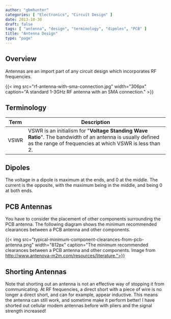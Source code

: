 ```yaml
---
author: "gbmhunter"
categories: [ "Electronics", "Circuit Design" ]
date: 2013-10-30
draft: false
tags: [ "antenna", "design", "terminology", "dipoles", "PCB" ]
title: "Antenna Design"
type: "page"
---
```


## Overview

Antennas are an import part of any circuit design which incorporates RF frequencies.

{{< img src="rf-antenna-with-sma-connection.jpg" width="306px" caption="A standard 1-3GHz RF antenna with an SMA connection." >}}

## Terminology

| Term        | Description      |
| ----------- | ---------------- |
| VSWR        | VSWR is an initialism for "**Voltage Standing Wave Ratio**". The bandwidth of an antenna is usually defined as the range of frequencies at which VSWR is less than 2. |

## Dipoles

The voltage in a dipole is maximum at the ends, and 0 at the middle. The current is the opposite, with the maximum being in the middle, and being 0 at both ends.

## PCB Antennas

You have to consider the placement of other components surrounding the PCB antenna. The following diagram shows the minimum recommended clearances between a PCB antenna and other components.

{{< img src="typical-minimum-component-clearances-from-pcb-antenna.png" width="812px" caption="The minimum recommended clearances between a PCB antenna and other components. Image from http://www.antenova-m2m.com/resources/literature.">}}

## Shorting Antennas

Note that shorting out an antenna is not an effective way of stopping it from communicating. At RF frequencies, a direct short with a piece of wire is no longer a direct short, and can for example, appear inductive. This means the antenna can still work, and sometime make it perform better! I have shorted out cellular modem antennas before with pliers and the signal strength increased!

